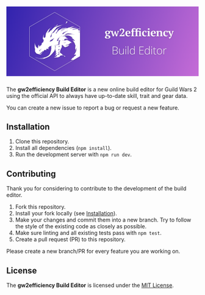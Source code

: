# ![gw2efficiency Build Editor](docs/github-banner.png)

The **gw2efficiency Build Editor** is a new online build editor for Guild Wars 2
using the official API to always have up-to-date skill, trait and gear data.

You can create a new issue to report a bug or request a new feature.

## Installation

1. Clone this repository.
2. Install all dependencies (`npm install`).
3. Run the development server with `npm run dev`.

## Contributing

Thank you for considering to contribute to the development of the build editor.

1. Fork this repository.
2. Install your fork locally (see [Installation](#installation)).
3. Make your changes and commit them into a new branch. 
   Try to follow the style of the existing code as closely as possible.
4. Make sure linting and all existing tests pass with `npm test`.
5. Create a pull request (PR) to this repository.

Please create a new branch/PR for every feature you are working on.

## License

The **gw2efficiency Build Editor** is licensed under the [MIT License](LICENSE).
